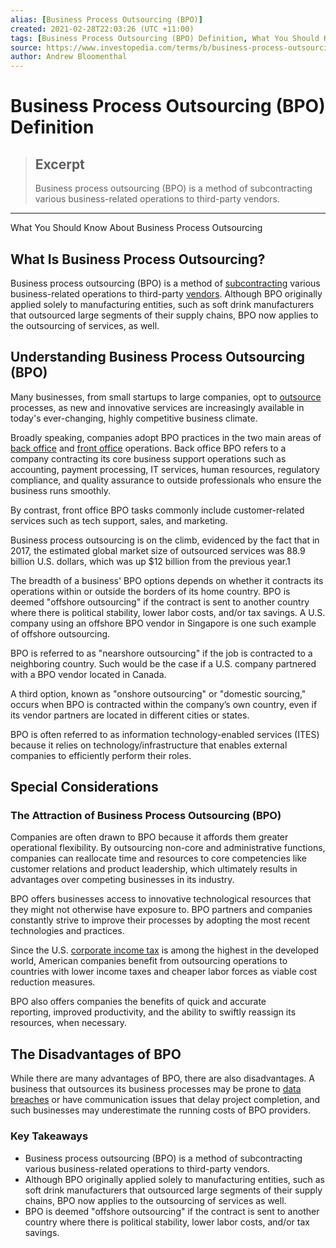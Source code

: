 ```yaml
---
alias: [Business Process Outsourcing (BPO)]
created: 2021-02-28T22:03:26 (UTC +11:00)
tags: [Business Process Outsourcing (BPO) Definition, What You Should Know About Business Process Outsourcing]
source: https://www.investopedia.com/terms/b/business-process-outsourcing.asp
author: Andrew Bloomenthal
---
```


# Business Process Outsourcing (BPO) Definition

> ## Excerpt
> Business process outsourcing (BPO) is a method of subcontracting various business-related operations to third-party vendors.

---

What You Should Know About Business Process Outsourcing
## What Is Business Process Outsourcing?

Business process outsourcing (BPO) is a method of [subcontracting](https://www.investopedia.com/terms/s/subcontracting.asp) various business-related operations to third-party [vendors](https://www.investopedia.com/terms/v/vendor.asp). Although BPO originally applied solely to manufacturing entities, such as soft drink manufacturers that outsourced large segments of their supply chains, BPO now applies to the outsourcing of services, as well.

## Understanding Business Process Outsourcing (BPO)

Many businesses, from small startups to large companies, opt to [outsource](https://www.investopedia.com/articles/personal-finance/082815/unintended-consequences-outsourcing.asp) processes, as new and innovative services are increasingly available in today's ever-changing, highly competitive business climate.

Broadly speaking, companies adopt BPO practices in the two main areas of [back office](https://www.investopedia.com/terms/b/backoffice.asp) and [front office](https://www.investopedia.com/terms/f/frontoffice.asp) operations. Back office BPO refers to a company contracting its core business support operations such as accounting, payment processing, IT services, human resources, regulatory compliance, and quality assurance to outside professionals who ensure the business runs smoothly.

By contrast, front office BPO tasks commonly include customer-related services such as tech support, sales, and marketing.

Business process outsourcing is on the climb, evidenced by the fact that in 2017, the estimated global market size of outsourced services was 88.9 billion U.S. dollars, which was up $12 billion from the previous year.1

The breadth of a business' BPO options depends on whether it contracts its operations within or outside the borders of its home country. BPO is deemed "offshore outsourcing" if the contract is sent to another country where there is political stability, lower labor costs, and/or tax savings. A U.S. company using an offshore BPO vendor in Singapore is one such example of offshore outsourcing.

BPO is referred to as "nearshore outsourcing" if the job is contracted to a neighboring country. Such would be the case if a U.S. company partnered with a BPO vendor located in Canada.

A third option, known as "onshore outsourcing" or "domestic sourcing," occurs when BPO is contracted within the company’s own country, even if its vendor partners are located in different cities or states.

BPO is often referred to as information technology-enabled services (ITES) because it relies on technology/infrastructure that enables external companies to efficiently perform their roles.

## Special Considerations

### The Attraction of Business Process Outsourcing (BPO)

Companies are often drawn to BPO because it affords them greater operational flexibility. By outsourcing non-core and administrative functions, companies can reallocate time and resources to core competencies like customer relations and product leadership, which ultimately results in advantages over competing businesses in its industry.

BPO offers businesses access to innovative technological resources that they might not otherwise have exposure to. BPO partners and companies constantly strive to improve their processes by adopting the most recent technologies and practices.

Since the U.S. [corporate income tax](https://www.investopedia.com/terms/c/corporatetax.asp) is among the highest in the developed world, American companies benefit from outsourcing operations to countries with lower income taxes and cheaper labor forces as viable cost reduction measures.

BPO also offers companies the benefits of quick and accurate reporting, improved productivity, and the ability to swiftly reassign its resources, when necessary.

## The Disadvantages of BPO

While there are many advantages of BPO, there are also disadvantages. A business that outsources its business processes may be prone to [data breaches](https://www.investopedia.com/terms/d/data-breach.asp) or have communication issues that delay project completion, and such businesses may underestimate the running costs of BPO providers.

### Key Takeaways

-   Business process outsourcing (BPO) is a method of subcontracting various business-related operations to third-party vendors.
-   Although BPO originally applied solely to manufacturing entities, such as soft drink manufacturers that outsourced large segments of their supply chains, BPO now applies to the outsourcing of services as well.
-   BPO is deemed "offshore outsourcing" if the contract is sent to another country where there is political stability, lower labor costs, and/or tax savings.
